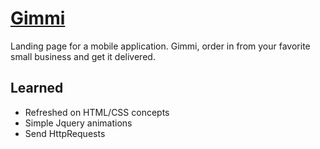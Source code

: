 # [Gimmi](https://webpages.uncc.edu/fhenriqu/gimmi/index.html "Gimmi website link") #
Landing page for a mobile application. Gimmi, order in from your favorite small business and get it delivered.
## Learned ##
* Refreshed on HTML/CSS concepts
* Simple Jquery animations
* Send HttpRequests
